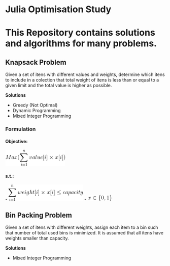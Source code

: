 # Julia Optimisation Study

# This Repository contains solutions and algorithms for many problems.

<h2> Knapsack Problem </h2>

Given a set of itens with different values and weights, determine which itens to include in a colection that total weight of itens is less than or equal to a given limit and the total value is higher as possible.

**Solutions**
* Greedy (Not Optimal)
* Dynamic Programming
* Mixed Integer Programming

<h3>Formulation</h3>
<h4>Objective:</h4>
<img src="imgs/knapsack/KnapsackObj.gif" /> 

<h4>s.t.:</h4>
- <img src="imgs/knapsack/KnpasackConst.gif" /> 
- <img src="imgs/knapsack/KnapsackVariable.gif" /> 

<h2> Bin Packing Problem </h2>

Given a set of itens with different weights, assign each item to a bin such that number of total used bins is minimized. It is assumed that all itens have weights smaller than capacity.

**Solutions**

* Mixed Integer Programming
